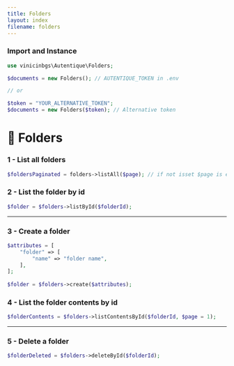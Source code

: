 ```yaml
---
title: Folders
layout: index
filename: folders
--- 
```

### Import and Instance
```php
use vinicinbgs\Autentique\Folders;

$documents = new Folders(); // AUTENTIQUE_TOKEN in .env

// or

$token = "YOUR_ALTERNATIVE_TOKEN";
$documents = new Folders($token); // Alternative token
```

# 📁 Folders
### 1 - List all folders

```php
$foldersPaginated = folders->listAll($page); // if not isset $page is equal 1
```

### 2 - List the folder by id

```php
$folder = $folders->listById($folderId);
```

---

### 3 - Create a folder

```php
$attributes = [
    "folder" => [
        "name" => "folder name",
    ],
];
 
$folder = $folders->create($attributes);
 ```

### 4 - List the folder contents by id

```php
$folderContents = $folders->listContentsById($folderId, $page = 1);
```

---

### 5 - Delete a folder

```php 
$folderDeleted = $folders->deleteById($folderId);
```
